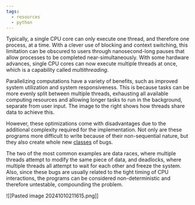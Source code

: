 ```yaml
---
tags:
  - resources
  - python
---
```

Typically, a single CPU core can only execute one thread, and therefore one process, at a time. With a clever use of blocking and context switching, this limitation can be obscured to users through nanosecond-long pauses that allow processes to be completed near-simultaneously. With some hardware advances, single CPU cores can now execute multiple threads at once, which is a capability called _multithreading_.

Parallelizing computations have a variety of benefits, such as improved system utilization and system responsiveness. This is because tasks can be more evenly split between multiple threads, exhausting all available computing resources and allowing longer tasks to run in the background, separate from user input. The image to the right shows how threads share data to achieve this.

However, these optimizations come with disadvantages due to the additional complexity required for the implementation. Not only are these programs more difficult to write because of their non-sequential nature, but they also create whole new [classes](https://www.codecademy.com/resources/docs/python/classes) of bugs.

The two of the most common examples are data races, where multiple threads attempt to modify the same piece of data, and deadlocks, where multiple threads all attempt to wait for each other and freeze the system. Also, since these bugs are usually related to the tight timing of CPU interactions, the programs can be considered non-deterministic and therefore untestable, compounding the problem.

![[Pasted image 20241010211615.png]]